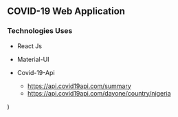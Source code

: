 ## COVID-19 Web Application

### Technologies Uses

* React Js
* Material-UI
* Covid-19-Api

   - https://api.covid19api.com/summary
   - https://api.covid19api.com/dayone/country/nigeria

)
